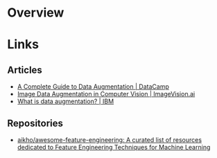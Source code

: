 # Overview
# Links
## Articles
- [A Complete Guide to Data Augmentation | DataCamp](https://www.datacamp.com/tutorial/complete-guide-data-augmentation)
- [Image Data Augmentation in Computer Vision | ImageVision.ai](https://imagevision.ai/blog/image-data-augmentation-a-key-technique-for-computer-vision/)
- [What is data augmentation? | IBM](https://www.ibm.com/think/topics/data-augmentation)
## Repositories
- [aikho/awesome-feature-engineering: A curated list of resources dedicated to Feature Engineering Techniques for Machine Learning](https://github.com/aikho/awesome-feature-engineering?tab=readme-ov-file)
